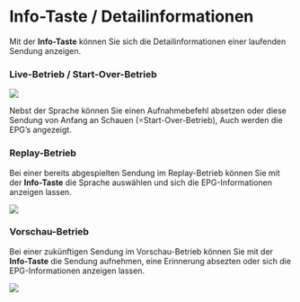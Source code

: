# Info-Taste / Detailinformationen

Mit der **Info-Taste** können Sie sich die Detailinformationen einer laufenden Sendung anzeigen.

### **Live-Betrieb / Start-Over-Betrieb**

![](https://manula.r.sizr.io/large/user/16317/img/tv-detailinformationen-1.png)

Nebst der Sprache können Sie einen Aufnahmebefehl absetzen oder diese Sendung von Anfang an Schauen \(=Start-Over-Betrieb\), Auch werden die EPG’s angezeigt.

### **Replay-Betrieb**

Bei einer bereits abgespielten Sendung im Replay-Betrieb können Sie mit der **Info-Taste** die Sprache auswählen und sich die EPG-Informationen anzeigen lassen.

![](https://manula.r.sizr.io/large/user/16317/img/tv-detailinformationen-2.png)

### **Vorschau-Betrieb**

Bei einer zukünftigen Sendung im Vorschau-Betrieb können Sie mit der **Info-Taste** die Sendung aufnehmen, eine Erinnerung absezten oder sich die EPG-Informationen anzeigen lassen.

![](https://manula.r.sizr.io/large/user/16317/img/tv-senderinformationen-11-vorschau-2.png)

